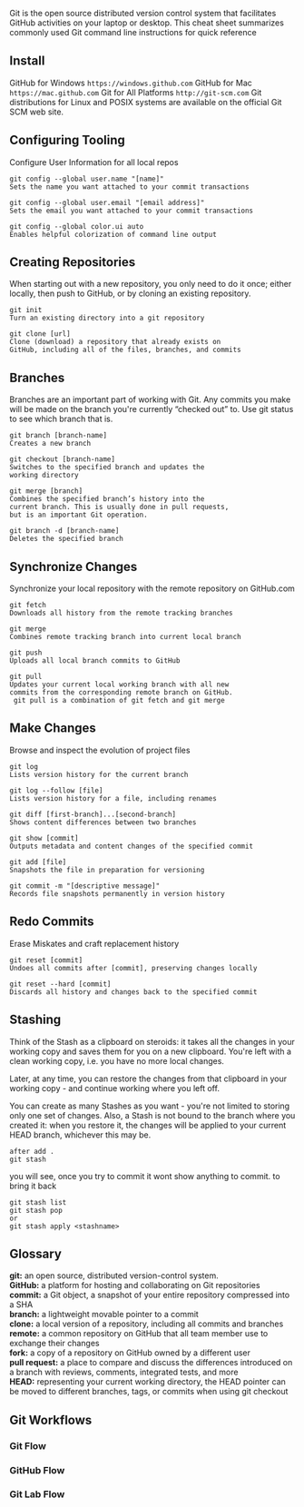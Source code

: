 Git is the open source distributed version control system that facilitates GitHub activities on
your laptop or desktop. This cheat sheet summarizes commonly used Git command line
instructions for quick reference

## Install

GitHub for Windows `https://windows.github.com`
GitHub for Mac `https://mac.github.com`
Git for All Platforms `http://git-scm.com`
Git distributions for Linux and POSIX systems are available on
the official Git SCM web site.

## Configuring Tooling

Configure User Information for all local repos
```
git config --global user.name "[name]"
Sets the name you want attached to your commit transactions
```
```
git config --global user.email "[email address]"
Sets the email you want attached to your commit transactions
```
```
git config --global color.ui auto
Enables helpful colorization of command line output
```

## Creating Repositories
When starting out with a new repository, you only need to do it
once; either locally, then push to GitHub, or by cloning an
existing repository.
```
git init
Turn an existing directory into a git repository
```
```
git clone [url]
Clone (download) a repository that already exists on
GitHub, including all of the files, branches, and commits
```

## Branches
Branches are an important part of working with Git. Any
commits you make will be made on the branch you're currently
“checked out” to. Use git status to see which branch that is.
```
git branch [branch-name]
Creates a new branch
```
```
git checkout [branch-name]
Switches to the specified branch and updates the
working directory
```
```
git merge [branch]
Combines the specified branch’s history into the
current branch. This is usually done in pull requests,
but is an important Git operation.
```
```
git branch -d [branch-name]
Deletes the specified branch
```

## Synchronize Changes
Synchronize your local repository with the remote repository
on GitHub.com
```
git fetch
Downloads all history from the remote tracking branches
```
```
git merge
Combines remote tracking branch into current local branch
```
```
git push
Uploads all local branch commits to GitHub
```
```
git pull
Updates your current local working branch with all new
commits from the corresponding remote branch on GitHub.
 git pull is a combination of git fetch and git merge 
```
## Make Changes

Browse and inspect the evolution of project files
```
git log
Lists version history for the current branch
```
```
git log --follow [file]
Lists version history for a file, including renames
```
```
git diff [first-branch]...[second-branch]
Shows content differences between two branches
```
```
git show [commit]
Outputs metadata and content changes of the specified commit
```
```
git add [file]
Snapshots the file in preparation for versioning
```
```
git commit -m "[descriptive message]"
Records file snapshots permanently in version history
```

## Redo Commits
Erase Miskates and craft replacement history
```
git reset [commit]
Undoes all commits after [commit], preserving changes locally
```
```
git reset --hard [commit]
Discards all history and changes back to the specified commit
```

## Stashing 
Think of the Stash as a clipboard on steroids: it takes all the changes in your working copy and saves them for you on a new clipboard. You're left with a clean working copy, i.e. you have no more local changes.

Later, at any time, you can restore the changes from that clipboard in your working copy - and continue working where you left off.

You can create as many Stashes as you want - you're not limited to storing only one set of changes. Also, a Stash is not bound to the branch where you created it: when you restore it, the changes will be applied to your current HEAD branch, whichever this may be.

``` 
after add .
git stash
```

you will see, once you try to commit it wont show anything to commit. to bring it back 
```
git stash list
git stash pop
or
git stash apply <stashname>
```

## Glossary
__git:__ an open source, distributed version-control system.<br/>
__GitHub:__ a platform for hosting and collaborating on Git repositories<br/>
__commit:__ a Git object, a snapshot of your entire repository compressed into a SHA<br/>
__branch:__ a lightweight movable pointer to a commit<br/>
__clone:__ a local version of a repository, including all commits and branches<br/>
__remote:__ a common repository on GitHub that all team member use to exchange their changes<br/>
__fork:__ a copy of a repository on GitHub owned by a different user<br/>
__pull request:__ a place to compare and discuss the differences introduced on a branch with reviews, comments, integrated
tests, and more<br/>
__HEAD:__ representing your current working directory, the HEAD pointer can be moved to different branches, tags, or commits
when using git checkout



## Git Workflows

### Git Flow
### GitHub Flow
### Git Lab Flow
